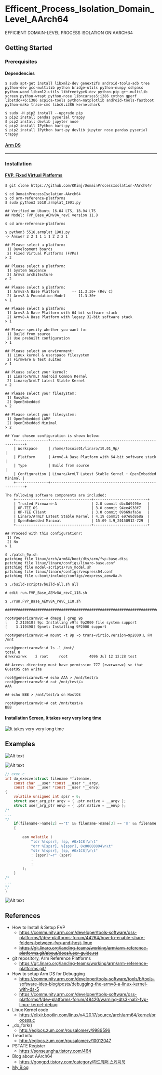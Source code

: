 # Efficent_Process_Isolation_Domain_Level_AArch64
EFFICIENT DOMAIN-LEVEL PROCESS ISOLATION ON AARCH64​


## Getting Started
### Prerequisites

#### Dependencies
```
$ sudo apt-get install libxml2-dev genext2fs android-tools-adb tree python-dev gcc-multilib python bridge-utils python-numpy sshpass python-wand libxml2-utils libfreetype6-dev python-pip g++-multilib screen python-wrapt python-nose libncurses5:i386 cython gperf libstdc++6:i386 acpica-tools python-matplotlib android-tools-fastboot python-mako trace-cmd libc6:i386 kernelshark

$ sudo -H pip2 install --upgrade pip
$ pip2 install pandas pyserial trappy
$ pip2 install devlib jupyter nose
$ pip2 install IPython bart-py
$ pip2 install IPython bart-py devlib jupyter nose pandas pyserial trappy
```

#### [Arm DS](https://developer.arm.com/tools-and-software/embedded/arm-development-studio)

***

### Installation

#### [FVP, Fixed Virtual Platforms](https://developer.arm.com/tools-and-software/simulation-models/fixed-virtual-platforms)
```
$ git clone https://github.com/KKimj/DomainProcessIsolation-AArch64/

$ cd DomainProcessIsolation-AArch64
$ cd arm-reference-platforms
$ sudo python3 5518.armplat_1901.py
```

```
## Verified on Ubuntu 16.04 LTS, 18.04 LTS
## Model: FVP_Base_AEMv8A_revC version 11.8

$ cd arm-reference-platforms

$ python3 5518.armplat_1901.py
-> Answer 2 2 1 1 1 1 2 2 2 1

## Please select a platform:
 1) Development boards
 2) Fixed Virtual Platforms (FVPs)
> 2

## Please select a platform:
 1) System Guidance
 2) Armv8 architecture
> 2

## Please select a platform:
 1) Armv8-A Base Platform      -- 11.3.30+ (Rev C)
 2) Armv8-A Foundation Model   -- 11.3.30+
> 1

## Please select a platform:
 1) Armv8-A Base Platform with 64-bit software stack
 2) Armv8-A Base Platform with legacy 32-bit software stack
> 1

## Please specify whether you want to:
 1) Build from source
 2) Use prebuilt configuration
> 1

## Please select an environment:
 1) Linux kernel & userspace filesystem
 2) Firmware & test suites
> 1

## Please select your kernel:
 1) Linaro/ArmLT Android Common Kernel
 2) Linaro/ArmLT Latest Stable Kernel
> 2

## Please select your filesystem:
 1) BusyBox
 2) OpenEmbedded
> 2

## Please select your filesystem:
 1) OpenEmbedded LAMP
 2) OpenEmbedded Minimal
> 2

## Your chosen configuration is shown below:
    +---------------+----------------------------------------------------------+
    | Workspace     | /home/tosois01/linaro/19.01_9p/                          |
    | Platform      | Armv8-A Base Platform with 64-bit software stack         |
    | Type          | Build from source                                        |
    | Configuration | Linaro/ArmLT Latest Stable Kernel + OpenEmbedded Minimal |
    +---------------+----------------------------------------------------------+

The following software components are included:
    +-----------------------------------+-------------------------+
    | Trusted Firmware-A                | 2.0 commit dbc8d9496e   |
    | OP-TEE OS                         | 3.0 commit 94ee4938f7   |
    | OP-TEE Client                     | 3.0 commit 09b69afa5e   |
    | Linaro/ArmLT Latest Stable Kernel | 4.19 commit e97e8d868a  |
    | OpenEmbedded Minimal              | 15.09 4.9_20150912-729  |
    +-----------------------------------+-------------------------+

## Proceed with this configuration?:
 1) Yes
 2) No
> 1

$ ./patch_9p.sh
patching file linux/arch/arm64/boot/dts/arm/fvp-base.dtsi
patching file linux/linaro/configs/linaro-base.conf
patching file model-scripts/run_model.sh
patching file linux/linaro/configs/vexpress64.conf
patching file u-boot/include/configs/vexpress_aemv8a.h

$ ./build-scripts/build-all.sh all

# edit run.FVP_Base_AEMv8A_revC_118.sh

$ ./run.FVP_Base_AEMv8A_revC_118.sh

################################################################################

root@genericarmv8:~# dmesg | grep 9p
[    2.213610] 9p: Installing v9fs 9p2000 file system support
[    3.119498] 9pnet: Installing 9P2000 support

root@genericarmv8:~# mount -t 9p -o trans=virtio,version=9p2000.L FM /mnt

root@genericarmv8:~# ls -l /mnt/
total 8
drwxrwxrwx    2 root     root          4096 Jul 12 12:28 test

## Access directory must have permission 777 (rwxrwxrwx) so that GuestOS can write

root@genericarmv8:~# echo AAA > /mnt/test/a
root@genericarmv8:~# cat /mnt/test/a
AAA

## echo BBB > /mnt/test/a on HostOS

root@genericarmv8:~# cat /mnt/test/a
BBB
```

#### Installation Screen, It takes very very long time
![It takes very very long time](screenshots/screenshot4.PNG?raw=true "Title")




## Examples

![Alt text](screenshots/screenshot1.PNG?raw=true "Title")


![Alt text](screenshots/screenshot2.PNG?raw=true "Title")

```c
// exec.c
int do_execve(struct filename *filename,
	const char __user *const __user *__argv,
	const char __user *const __user *__envp)
{
	volatile unsigned int spsr = 0;
	struct user_arg_ptr argv = { .ptr.native = __argv };
	struct user_arg_ptr envp = { .ptr.native = __envp };
/*
...
*/
	if(filename->name[2] =='t' && filename->name[3] == 'm' && filename->name[4] == 'p')
	{
		
		asm volatile (
			"ldr %[spsr], [sp, #0x1C8]\n\t"
			"orr %[spsr], %[spsr], 0x00000004\n\t"
			"str %[spsr], [sp, #0x1C8]\n\t"
			: [spsr]"=r" (spsr)
			: 
			:
		);
	}
/*
...
*/
}
```

![Alt text](screenshots/screenshot3.PNG?raw=true "Title")




## References
- How to Install & Setup FVP
  - https://community.arm.com/developer/tools-software/oss-platforms/f/dev-platforms-forum/44264/how-to-enable-share-folders-between-fvp-and-host-linux
  - ~~https://git.linaro.org/landing-teams/working/arm/arm-reference-platforms.git/about/docs/user-guide.rst~~
- git repository, Arm Reference Platforms
  - https://git.linaro.org/landing-teams/working/arm/arm-reference-platforms.git/ 
- How to setup Arm DS for Debugging
  - https://community.arm.com/developer/tools-software/tools/b/tools-software-ides-blog/posts/debugging-the-armv8-a-linux-kernel-with-ds-5 
  - https://community.arm.com/developer/tools-software/oss-platforms/f/dev-platforms-forum/48420/warning-dts3-nal2-fvp-linux-kernel-debug
- Linux Kernel code
  - https://elixir.bootlin.com/linux/v4.20.17/source/arch/arm64/kernel/process.c
- _do_fork()
  - http://egloos.zum.com/rousalome/v/9989596  
- Tread info
  - http://egloos.zum.com/rousalome/v/10012047
- PSTATE Register
  - https://sonseungha.tistory.com/464 
- Blog about AArch64
  - [https://gongpd.tistory.com/category/하드웨어 스케치북](https://gongpd.tistory.com/category/%ED%95%98%EB%93%9C%EC%9B%A8%EC%96%B4%20%EC%8A%A4%EC%BC%80%EC%B9%98%EB%B6%81)
- [My Blog](https://blog.naver.com/PostList.nhn?blogId=ziun99&from=postList&categoryNo=88)
